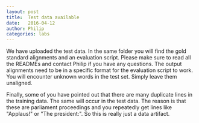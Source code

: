 ```yaml
---
layout: post
title:  Test data available
date:   2016-04-12
author: Philip
categories: labs
---
```


We have uploaded the test data. In the same folder you will find the gold standard alignments and an evaluation script.
Please make sure to read all the READMEs and contact Philip if you have any questions. The output alignments need
to be in a specific format for the evaluation script to work. You will encounter unknown words in the test set. 
Simply leave them unaligned.

Finally, some of you have pointed out that there are many duplicate lines in the training data. The same will occur in
the test data. The reason is that these are parliament proceedings and you repeatedly get lines like "Applaus!" or 
"The president:". So this is really just a data artifact.
